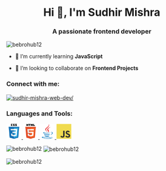 
<h1 align="center">Hi 👋, I'm Sudhir Mishra</h1>
<h3 align="center">A passionate frontend developer</h3>

<p align="left"> <img src="https://komarev.com/ghpvc/?username=bebrohub12&label=Profile%20views&color=0e75b6&style=flat" alt="bebrohub12" /> </p>



- 🌱 I’m currently learning **JavaScript**

- 👯 I’m looking to collaborate on **Frontend Projects**

<h3 align="left">Connect with me:</h3>
<p align="left">
<a href="https://linkedin.com/in/sudhir-mishra-web-dev/" target="blank"><img align="center" src="https://raw.githubusercontent.com/rahuldkjain/github-profile-readme-generator/master/src/images/icons/Social/linked-in-alt.svg" alt="sudhir-mishra-web-dev/" height="30" width="40" /></a>
</p>

<h3 align="left">Languages and Tools:</h3>
<p align="left"> <a href="https://www.w3schools.com/css/" target="_blank" rel="noreferrer"> <img src="https://raw.githubusercontent.com/devicons/devicon/master/icons/css3/css3-original-wordmark.svg" alt="css3" width="40" height="40"/> </a> <a href="https://www.w3.org/html/" target="_blank" rel="noreferrer"> <img src="https://raw.githubusercontent.com/devicons/devicon/master/icons/html5/html5-original-wordmark.svg" alt="html5" width="40" height="40"/> </a> <a href="https://www.java.com" target="_blank" rel="noreferrer"> <img src="https://raw.githubusercontent.com/devicons/devicon/master/icons/java/java-original.svg" alt="java" width="40" height="40"/> </a> <a href="https://developer.mozilla.org/en-US/docs/Web/JavaScript" target="_blank" rel="noreferrer"> <img src="https://raw.githubusercontent.com/devicons/devicon/master/icons/javascript/javascript-original.svg" alt="javascript" width="40" height="40"/> </a> </p>

<p><img align="left" src="https://github-readme-stats.vercel.app/api/top-langs?username=bebrohub12&show_icons=true&locale=en&layout=compact" alt="bebrohub12" /></p>

<p>&nbsp;<img align="center" src="https://github-readme-stats.vercel.app/api?username=bebrohub12&show_icons=true&locale=en" alt="bebrohub12" /></p>

<p><img align="center" src="https://github-readme-streak-stats.herokuapp.com/?user=bebrohub12&" alt="bebrohub12" /></p>
